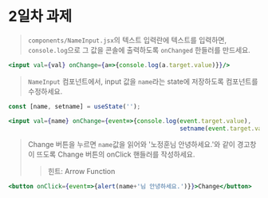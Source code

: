 # 2일차 과제
> `components/NameInput.jsx`의 텍스트 입력란에 텍스트를 입력하면,
> `console.log`으로 그 값을 콘솔에 출력하도록 `onChanged` 한들러를 만드세요.
```jsx
<input val={val} onChange={a=>{console.log(a.target.value)}}/>
```
> `NameInput` 컴포넌트에서, input 값을 `name`라는 state에 저장하도록 컴포넌트를 수정하세요.
```jsx
const [name, setname] = useState('');

<input val={name} onChange={event=>{console.log(event.target.value),
                                                setname(event.target.value)}}/>
```
> Change 버튼을 누르면 `name`값을 읽어와 '노정훈님 안녕하세요.'와 같이 경고창이 뜨도록 Change 버튼의 onClick 핸들러를 작성하세요.
>> 힌트: Arrow Function
```jsx
<button onClick={event=>{alert(name+'님 안녕하세요.')}}>Change</button>
```
